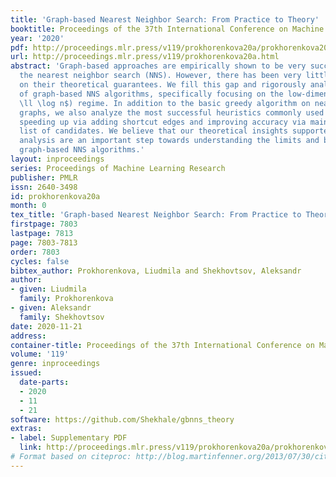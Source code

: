 ```yaml
---
title: 'Graph-based Nearest Neighbor Search: From Practice to Theory'
booktitle: Proceedings of the 37th International Conference on Machine Learning
year: '2020'
pdf: http://proceedings.mlr.press/v119/prokhorenkova20a/prokhorenkova20a.pdf
url: http://proceedings.mlr.press/v119/prokhorenkova20a.html
abstract: 'Graph-based approaches are empirically shown to be very successful for
  the nearest neighbor search (NNS). However, there has been very little research
  on their theoretical guarantees. We fill this gap and rigorously analyze the performance
  of graph-based NNS algorithms, specifically focusing on the low-dimensional ($d
  \ll \log n$) regime. In addition to the basic greedy algorithm on nearest neighbor
  graphs, we also analyze the most successful heuristics commonly used in practice:
  speeding up via adding shortcut edges and improving accuracy via maintaining a dynamic
  list of candidates. We believe that our theoretical insights supported by experimental
  analysis are an important step towards understanding the limits and benefits of
  graph-based NNS algorithms.'
layout: inproceedings
series: Proceedings of Machine Learning Research
publisher: PMLR
issn: 2640-3498
id: prokhorenkova20a
month: 0
tex_title: 'Graph-based Nearest Neighbor Search: From Practice to Theory'
firstpage: 7803
lastpage: 7813
page: 7803-7813
order: 7803
cycles: false
bibtex_author: Prokhorenkova, Liudmila and Shekhovtsov, Aleksandr
author:
- given: Liudmila
  family: Prokhorenkova
- given: Aleksandr
  family: Shekhovtsov
date: 2020-11-21
address: 
container-title: Proceedings of the 37th International Conference on Machine Learning
volume: '119'
genre: inproceedings
issued:
  date-parts:
  - 2020
  - 11
  - 21
software: https://github.com/Shekhale/gbnns_theory
extras:
- label: Supplementary PDF
  link: http://proceedings.mlr.press/v119/prokhorenkova20a/prokhorenkova20a-supp.pdf
# Format based on citeproc: http://blog.martinfenner.org/2013/07/30/citeproc-yaml-for-bibliographies/
---
```

